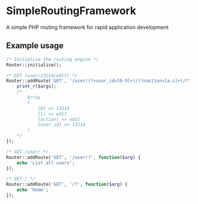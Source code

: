 # SimpleRoutingFramework
A simple PHP routing framework for rapid application development

## Example usage

```php
/* Initialise the routing engine */
Router::initialise();

/* GET /user/13214/edit/ */
Router::addRoute('GET', '/user/(?<user_id>[0-9]+)/(?<action>[a-z]+)/?', function($args) {
	print_r($args);
	/*
		Array
		(
		    [0] => 13214
		    [1] => edit
		    [action] => edit
		    [user_id] => 13214
		)
	*/
});

/* GET /user/ */
Router::addRoute('GET', '/user/?', function($arg) {
	echo 'List all users';
});

/* GET / */
Router::addRoute('GET', '/?', function($arg) {
	echo 'Home';
});
```
